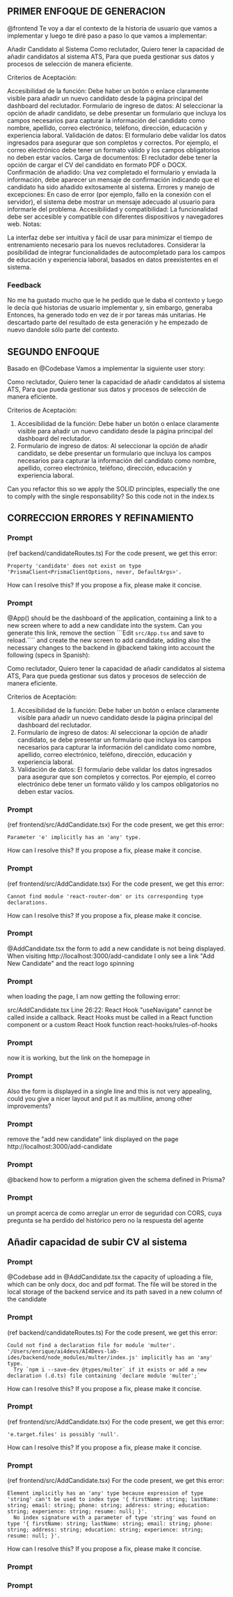 ## PRIMER ENFOQUE DE GENERACION

@frontend Te voy a dar el contexto de la historia de usuario que vamos a implementar y luego te diré paso a paso lo que vamos a implementar:

Añadir Candidato al Sistema
Como reclutador,
Quiero tener la capacidad de añadir candidatos al sistema ATS,
Para que pueda gestionar sus datos y procesos de selección de manera eficiente.

Criterios de Aceptación:

Accesibilidad de la función: Debe haber un botón o enlace claramente visible para añadir un nuevo candidato desde la página principal del dashboard del reclutador.
Formulario de ingreso de datos: Al seleccionar la opción de añadir candidato, se debe presentar un formulario que incluya los campos necesarios para capturar la información del candidato como nombre, apellido, correo electrónico, teléfono, dirección, educación y experiencia laboral.
Validación de datos: El formulario debe validar los datos ingresados para asegurar que son completos y correctos. Por ejemplo, el correo electrónico debe tener un formato válido y los campos obligatorios no deben estar vacíos.
Carga de documentos: El reclutador debe tener la opción de cargar el CV del candidato en formato PDF o DOCX.
Confirmación de añadido: Una vez completado el formulario y enviada la información, debe aparecer un mensaje de confirmación indicando que el candidato ha sido añadido exitosamente al sistema.
Errores y manejo de excepciones: En caso de error (por ejemplo, fallo en la conexión con el servidor), el sistema debe mostrar un mensaje adecuado al usuario para informarle del problema.
Accesibilidad y compatibilidad: La funcionalidad debe ser accesible y compatible con diferentes dispositivos y navegadores web.
Notas:

La interfaz debe ser intuitiva y fácil de usar para minimizar el tiempo de entrenamiento necesario para los nuevos reclutadores.
Considerar la posibilidad de integrar funcionalidades de autocompletado para los campos de educación y experiencia laboral, basados en datos preexistentes en el sistema.

### Feedback
No me ha gustado mucho que le he pedido que le daba el contexto y luego le decía qué historias de usuario implementar y, sin embargo, generaba Entonces, ha generado todo en vez de ir por tareas más unitarias.
He descartado parte del resultado de esta generación y he empezado de nuevo dandole sólo parte del contexto.

## SEGUNDO ENFOQUE

Basado en @Codebase  Vamos a implementar la siguiente user story:

Como reclutador,
Quiero tener la capacidad de añadir candidatos al sistema ATS,
Para que pueda gestionar sus datos y procesos de selección de manera eficiente.

Criterios de Aceptación:

1. Accesibilidad de la función: Debe haber un botón o enlace claramente visible para añadir un nuevo candidato desde la página principal del dashboard del reclutador.
2. Formulario de ingreso de datos: Al seleccionar la opción de añadir candidato, se debe presentar un formulario que incluya los campos necesarios para capturar la información del candidato como nombre, apellido, correo electrónico, teléfono, dirección, educación y experiencia laboral.

Can you refactor this so we apply the SOLID principles, especially the one to comply with the single responsability? So this code not in the index.ts

## CORRECCION ERRORES Y REFINAMIENTO

### Prompt 
(ref backend/candidateRoutes.ts)
For the code present, we get this error:
```
Property 'candidate' does not exist on type 'PrismaClient<PrismaClientOptions, never, DefaultArgs>'.
```
How can I resolve this? If you propose a fix, please make it concise.


### Prompt
@App()  should be the dashboard of the application, containing a link to a new screen where to add a new candidate into the system. 
Can you generate this link, remove the section
```Edit <code>src/App.tsx</code> and save to reload.````
and create the new screen to add candidate, adding also the necessary changes to the backend in @backend  taking into account the following (specs in Spanish):

Como reclutador,
Quiero tener la capacidad de añadir candidatos al sistema ATS,
Para que pueda gestionar sus datos y procesos de selección de manera eficiente.

Criterios de Aceptación:

1. Accesibilidad de la función: Debe haber un botón o enlace claramente visible para añadir un nuevo candidato desde la página principal del dashboard del reclutador.
2. Formulario de ingreso de datos: Al seleccionar la opción de añadir candidato, se debe presentar un formulario que incluya los campos necesarios para capturar la información del candidato como nombre, apellido, correo electrónico, teléfono, dirección, educación y experiencia laboral.
3. Validación de datos: El formulario debe validar los datos ingresados para asegurar que son completos y correctos. Por ejemplo, el correo electrónico debe tener un formato válido y los campos obligatorios no deben estar vacíos.


### Prompt
(ref frontend/src/AddCandidate.tsx)
For the code present, we get this error:
```
Parameter 'e' implicitly has an 'any' type.
```
How can I resolve this? If you propose a fix, please make it concise.


### Prompt
(ref frontend/src/AddCandidate.tsx)
For the code present, we get this error:
```
Cannot find module 'react-router-dom' or its corresponding type declarations.
```
How can I resolve this? If you propose a fix, please make it concise.


### Prompt
@AddCandidate.tsx the form to add a new candidate is not being displayed. When visiting http://localhost:3000/add-candidate I only see a link "Add New Candidate" and the react logo spinning



### Prompt
when loading the page, I am now getting the following error:

src/AddCandidate.tsx
  Line 26:22:  React Hook "useNavigate" cannot be called inside a callback. React Hooks must be called in a React function component or a custom React Hook function  react-hooks/rules-of-hooks


### Prompt
now it is working, but the link on the homepage in 


### Prompt
 Also the form is displayed in a single line and this is not very appealing, could you give a nicer layout and put it as multiline, among other improvements? 

### Prompt
remove the "add new candidate" link displayed on the page http://localhost:3000/add-candidate

### Prompt
@backend  how to perform a migration given the schema defined in Prisma?


### Prompt
un prompt acerca de como arreglar un error de seguridad con CORS, cuya pregunta se ha perdido del histórico pero no la respuesta del agente


## Añadir capacidad de subir CV al sistema
### Prompt
@Codebase add in @AddCandidate.tsx the capacity of uploading a file, which can be only docx, doc and pdf format. The file will be stored in the local storage of the backend service and its path saved in a new column of the candidate 

### Prompt
(ref backend/candidateRoutes.ts)
For the code present, we get this error:
```
Could not find a declaration file for module 'multer'. '/Users/enrique/ai4devs/AI4Devs-lab-ides/backend/node_modules/multer/index.js' implicitly has an 'any' type.
  Try `npm i --save-dev @types/multer` if it exists or add a new declaration (.d.ts) file containing `declare module 'multer';`
```
How can I resolve this? If you propose a fix, please make it concise.


### Prompt
(ref frontend/src/AddCandidate.tsx)
For the code present, we get this error:
```
'e.target.files' is possibly 'null'.
```
How can I resolve this? If you propose a fix, please make it concise.

### Prompt
(ref frontend/src/AddCandidate.tsx)
For the code present, we get this error:
```
Element implicitly has an 'any' type because expression of type 'string' can't be used to index type '{ firstName: string; lastName: string; email: string; phone: string; address: string; education: string; experience: string; resume: null; }'.
  No index signature with a parameter of type 'string' was found on type '{ firstName: string; lastName: string; email: string; phone: string; address: string; education: string; experience: string; resume: null; }'.
```
How can I resolve this? If you propose a fix, please make it concise.
### Prompt
### Prompt
